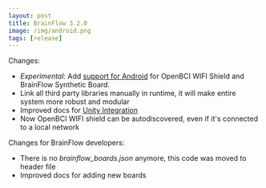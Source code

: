 ```yaml
---
layout: post
title: BrainFlow 3.2.0
image: /img/android.png
tags: [release]
---
```


Changes:

* *Experimental:* Add [support for Android](https://brainflow.readthedocs.io/en/stable/BuildBrainFlow.html#android) for OpenBCI WIFI Shield and BrainFlow Synthetic Board.
* Link all third party libraries manually in runtime, it will make entire system more robust and modular
* Improved docs for [Unity Integration](https://brainflow.readthedocs.io/en/stable/GameEngines.html#unity)
* Now OpenBCI WIFI shield can be autodiscovered, even if it's connected to a local network

Changes for BrainFlow developers:

* There is no *brainflow_boards.json* anymore, this code was moved to header file
* Improved docs for adding new boards
